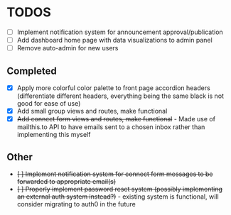 # TODOS   
- [ ] Implement notification system for announcement approval/publication  
- [ ] Add dashboard home page with data visualizations to admin panel  
- [ ] Remove auto-admin for new users  

## Completed  
- [x] Apply more colorful color palette to front page accordion headers (differentiate different headers, everything being the same black is not good for ease of use)  
- [x] Add small group views and routes, make functional  
- [x] ~~Add connect form views and routes, make functional~~ - Made use of mailthis.to API to have emails sent to a chosen inbox rather than implementing this myself

## Other  
- ~~[ ] Implement notification system for connect form messages to be forwarded to appropriate email(s)~~  
- ~~[ ] Properly implement password reset system (possibly implementing an external auth system instead?)~~  - existing system is functional, will consider migrating to auth0 in the future